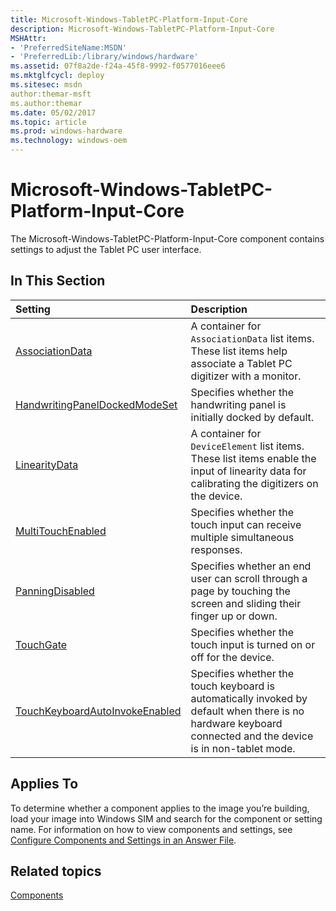 ```yaml
---
title: Microsoft-Windows-TabletPC-Platform-Input-Core
description: Microsoft-Windows-TabletPC-Platform-Input-Core
MSHAttr:
- 'PreferredSiteName:MSDN'
- 'PreferredLib:/library/windows/hardware'
ms.assetid: 07f8a2de-f24a-45f8-9992-f0577016eee6
ms.mktglfcycl: deploy
ms.sitesec: msdn
author:themar-msft
ms.author:themar
ms.date: 05/02/2017
ms.topic: article
ms.prod: windows-hardware
ms.technology: windows-oem
---
```

# Microsoft-Windows-TabletPC-Platform-Input-Core

The Microsoft-Windows-TabletPC-Platform-Input-Core component contains settings to adjust the Tablet PC user interface.

## In This Section

| Setting                 | Description                                                                           |
|:------------------------|:--------------------------------------------------------------------------------------|
| [AssociationData](microsoft-windows-tabletpc-platform-input-core-associationdata.md) | A container for <code>AssociationData</code> list items. These list items help associate a Tablet PC digitizer with a monitor. |
| [HandwritingPanelDockedModeSet](microsoft-windows-tabletpc-platform-input-core-handwritingpaneldockedmodeset.md) | Specifies whether the handwriting panel is initially docked by default. |
| [LinearityData](microsoft-windows-tabletpc-platform-input-core-linearitydata.md) | A container for <code>DeviceElement</code> list items. These list items enable the input of linearity data for calibrating the digitizers on the device. |
| [MultiTouchEnabled](microsoft-windows-tabletpc-platform-input-core-multitouchenabled.md) | Specifies whether the touch input can receive multiple simultaneous responses. |
| [PanningDisabled](microsoft-windows-tabletpc-platform-input-core-panningdisabled.md) | Specifies whether an end user can scroll through a page by touching the screen and sliding their finger up or down. |
| [TouchGate](microsoft-windows-tabletpc-platform-input-core-touchgate.md) | Specifies whether the touch input is turned on or off for the device. |
| [TouchKeyboardAutoInvokeEnabled](microsoft-windows-tabletpc-platform-input-core-touchkeyboardautoinvokeenabled.md) | Specifies whether the touch keyboard is automatically invoked by default when there is no hardware keyboard connected and the device is in non-tablet mode. |

## Applies To

To determine whether a component applies to the image you’re building, load your image into Windows SIM and search for the component or setting name. For information on how to view components and settings, see [Configure Components and Settings in an Answer File](https://docs.microsoft.com/en-us/windows-hardware/customize/desktop/wsim/configure-components-and-settings-in-an-answer-file).

## Related topics

[Components](components-b-unattend.md)
